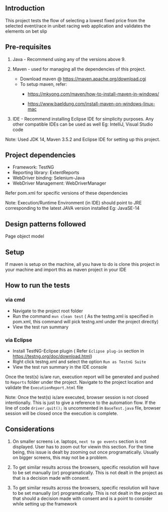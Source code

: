 ## Introduction
This project tests the flow of selecting a lowest fixed price from the selected event/race in unibet racing web application and validates the elements on bet slip

## Pre-requisites
1) Java  - Recommend using any of the versions above 9.

2) Maven - used for managing all the dependencies of this project.
    * Download maven @ https://maven.apache.org/download.cgi
    * To setup maven, refer:
        - https://mkyong.com/maven/how-to-install-maven-in-windows/

        - https://www.baeldung.com/install-maven-on-windows-linux-mac
        
3) IDE - Recommend installing Eclipse IDE for simplicity purposes. Any other compatible IDEs can be used as well Eg: IntelliJ, Visual Studio code

Note: Used JDK 14, Maven 3.5.2 and Eclipse IDE for setting up this project.

## Project dependencies
* Framework: TestNG
* Reporting library: ExtentReports
* WebDriver binding: Selenium-Java
* WebDriver Management: WebDriverManager

Refer pom.xml for specific versions of these dependencies

Note: Execution/Runtime Environment (in IDE) should point to JRE corresponding to the latest JAVA version installed Eg: JavaSE-14

## Design patterns followed
Page object model

## Setup
If maven is setup on the machine, all you have to do is clone this project in your machine and import this as maven project in your IDE


## How to run the tests
### via cmd
- Navigate to the project root folder
- Run the command `mvn clean test` ( As the testng.xml is specified in pom.xml, this command will pick testng.xml under the project directly)
- View the test run summary

### via Eclipse
- Install TestNG-Eclipse plugin ( Refer `Eclipse plug-in` section in https://testng.org/doc/download.html)
- Right click testng.xml and select the option `Run as TestnG Suite`
- View the test run summary in the IDE console

Once the test(s) is/are run, execution report will be generated and pushed to `Reports` folder under the project. Navigate to the project location and validate the `ExecutionReport.html` file

Note: Once the test(s) is/are executed, browser session is not closed intentionally. This is just to give a reference to the automation flow. If the line of code `driver.quit();` is uncommented in `BaseTest.java` file, browser session will be closed once the execution is complete.


## Considerations
1) On smaller screens i.e. laptops, `next to go events` section is not displayed. User has to zoom out for viewin this section. For the time being, this issue is dealt by zooming out once programatically. Usually on bigger screens, this may not be a problem.

2) To get similar results across the browsers, specific resolution will have to be set manually (or) programatically. This is not dealt in the project as that is a decision made with consent.
2) To get similar results across the browsers, specific resolution will have to be set manually (or) programatically. This is not dealt in the project as that should a decision made with consent and is a point to consider while setting up the framework
